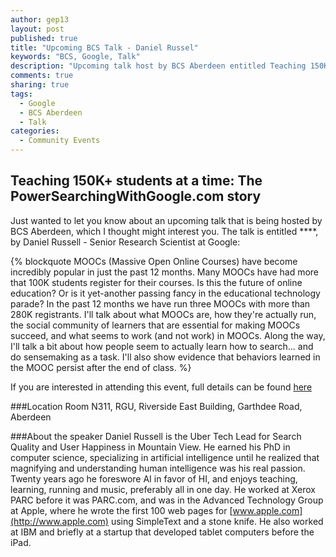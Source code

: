 ```yaml
---
author: gep13
layout: post
published: true
title: "Upcoming BCS Talk - Daniel Russel"
keywords: "BCS, Google, Talk"
description: "Upcoming talk host by BCS Aberdeen entitled Teaching 150K+ students at a time: The PowerSearchingWithGoogle.com story by Daniel Russel"
comments: true
sharing: true
tags: 
  - Google
  - BCS Aberdeen
  - Talk
categories: 
  - Community Events
---
```


## Teaching 150K+ students at a time: The PowerSearchingWithGoogle.com story

Just wanted to let you know about an upcoming talk that is being hosted by BCS Aberdeen, which I thought might interest you.  The talk is entitled ****, by Daniel Russell - Senior Research Scientist at Google:

{% blockquote MOOCs (Massive Open Online Courses) have become incredibly popular in just the past 12 months. Many MOOCs have had more that 100K students register for their courses. Is this the future of online education? Or is it yet-another passing fancy in the educational technology parade? In the past 12 months we have run three MOOCs with more than 280K registrants. I'll talk about what MOOCs are, how they're actually run, the social community of learners that are essential for making MOOCs succeed, and what seems to work (and not work) in MOOCs. Along the way, I'll talk a bit about how people seem to actually learn how to search... and do sensemaking as a task. I'll also show evidence that behaviors learned in the MOOC persist after the end of class. %}

If you are interested in attending this event, full details can be found [here](http://aberdeen.bcs.org/events.php)

###Location
Room N311, RGU, Riverside East Building, Garthdee Road, Aberdeen

###About the speaker
Daniel Russell is the Uber Tech Lead for Search Quality and User Happiness in Mountain View. He earned his PhD in computer science, specializing in artificial intelligence until he realized that magnifying and understanding human intelligence was his real passion. Twenty years ago he foreswore AI in favor of HI, and enjoys teaching, learning, running and music, preferably all in one day. He worked at Xerox PARC before it was PARC.com, and was in the Advanced Technology Group at Apple, where he wrote the first 100 web pages for [www.apple.com](http://www.apple.com) using SimpleText and a stone knife. He also worked at IBM and briefly at a startup that developed tablet computers before the iPad.
